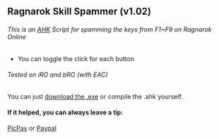 ## Ragnarok Skill Spammer (v1.02)
###### This is an [AHK](https://www.autohotkey.com/ "AHK") Script for spamming the keys from F1~F9 on Ragnarok Online
- You can toggle the click for each button

###### Tested on iRO and bRO (with EAC)

You can just [download the .exe](https://github.com/Enkimaru/RagnarokSkillSpammer/releases/download/1.02/SkillSpammer.exe "download the .exe") or compile the .ahk yourself.

#### If it helped, you can always leave a tip:

[PicPay](https://app.picpay.com/user/enkimaru "@enkimaru") or [Paypal](https://www.paypal.com/cgi-bin/webscr?cmd=_donations&business=AEHXUEZ7TLWJW&currency_code=BRL&source=url "Paypal")

